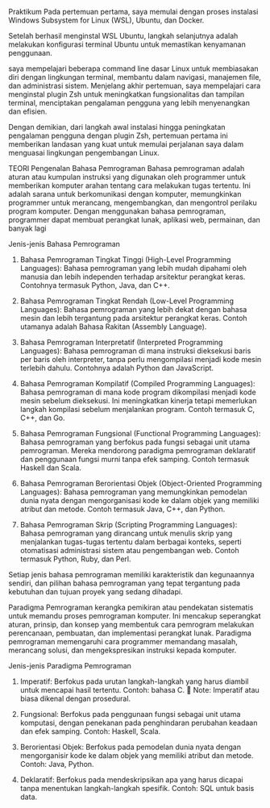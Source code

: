 Praktikum
Pada pertemuan pertama, saya memulai dengan proses instalasi Windows Subsystem for Linux (WSL), Ubuntu, dan Docker. 

Setelah berhasil menginstal WSL Ubuntu, langkah selanjutnya adalah melakukan konfigurasi terminal Ubuntu untuk memastikan kenyamanan penggunaan. 

saya mempelajari beberapa command line dasar Linux untuk membiasakan diri dengan lingkungan terminal, membantu dalam navigasi, manajemen file, dan administrasi sistem. Menjelang akhir pertemuan, saya mempelajari cara menginstal plugin Zsh untuk meningkatkan fungsionalitas dan tampilan terminal, menciptakan pengalaman pengguna yang lebih menyenangkan dan efisien.

Dengan demikian, dari langkah awal instalasi hingga peningkatan pengalaman pengguna dengan plugin Zsh, pertemuan pertama ini memberikan landasan yang kuat untuk memulai perjalanan saya dalam menguasai lingkungan pengembangan Linux.

TEORI
Pengenalan Bahasa Pemrograman
Bahasa pemrograman adalah aturan atau kumpulan instruksi yang digunakan oleh programmer untuk memberikan komputer arahan tentang cara melakukan tugas tertentu. Ini adalah sarana untuk berkomunikasi dengan komputer, memungkinkan programmer untuk merancang, mengembangkan, dan mengontrol perilaku program komputer. Dengan menggunakan bahasa pemrograman, programmer dapat membuat perangkat lunak, aplikasi web, permainan, dan banyak lagi

Jenis-jenis Bahasa Pemrograman
1. Bahasa Pemrograman Tingkat Tinggi (High-Level Programming Languages): Bahasa pemrograman yang lebih mudah dipahami oleh manusia dan lebih independen terhadap arsitektur perangkat keras. Contohnya termasuk Python, Java, dan C++.

2. Bahasa Pemrograman Tingkat Rendah (Low-Level Programming Languages): Bahasa pemrograman yang lebih dekat dengan bahasa mesin dan lebih tergantung pada arsitektur perangkat keras. Contoh utamanya adalah Bahasa Rakitan (Assembly Language).

3. Bahasa Pemrograman Interpretatif (Interpreted Programming Languages): Bahasa pemrograman di mana instruksi dieksekusi baris per baris oleh interpreter, tanpa perlu mengompilasi menjadi kode mesin terlebih dahulu. Contohnya adalah Python dan JavaScript.

4. Bahasa Pemrograman Kompilatif (Compiled Programming Languages): Bahasa pemrograman di mana kode program dikompilasi menjadi kode mesin sebelum dieksekusi. Ini meningkatkan kinerja tetapi memerlukan langkah kompilasi sebelum menjalankan program. Contoh termasuk C, C++, dan Go.

5. Bahasa Pemrograman Fungsional (Functional Programming Languages): Bahasa pemrograman yang berfokus pada fungsi sebagai unit utama pemrograman. Mereka mendorong paradigma pemrograman deklaratif dan penggunaan fungsi murni tanpa efek samping. Contoh termasuk Haskell dan Scala.

6. Bahasa Pemrograman Berorientasi Objek (Object-Oriented Programming Languages): Bahasa pemrograman yang memungkinkan pemodelan dunia nyata dengan mengorganisasi kode ke dalam objek yang memiliki atribut dan metode. Contoh termasuk Java, C++, dan Python.

7. Bahasa Pemrograman Skrip (Scripting Programming Languages): Bahasa pemrograman yang dirancang untuk menulis skrip yang menjalankan tugas-tugas tertentu dalam berbagai konteks, seperti otomatisasi administrasi sistem atau pengembangan web. Contoh termasuk Python, Ruby, dan Perl.

Setiap jenis bahasa pemrograman memiliki karakteristik dan kegunaannya sendiri, dan pilihan bahasa pemrograman yang tepat tergantung pada kebutuhan dan tujuan proyek yang sedang dihadapi.

Paradigma Pemrograman
kerangka pemikiran atau pendekatan sistematis untuk memandu proses pemrograman komputer. Ini mencakup seperangkat aturan, prinsip, dan konsep yang membentuk cara pemrogram melakukan perencanaan, pembuatan, dan implementasi perangkat lunak. Paradigma pemrograman memengaruhi cara programmer memandang masalah, merancang solusi, dan mengekspresikan instruksi kepada komputer.

Jenis-jenis Paradigma Pemrograman
1. Imperatif: Berfokus pada urutan langkah-langkah yang harus diambil untuk mencapai hasil tertentu. Contoh: bahasa C.
📝 Note: Imperatif atau biasa dikenal dengan prosedural.

2. Fungsional: Berfokus pada penggunaan fungsi sebagai unit utama komputasi, dengan penekanan pada penghindaran perubahan keadaan dan efek samping. Contoh: Haskell, Scala.
3. Berorientasi Objek: Berfokus pada pemodelan dunia nyata dengan mengorganisir kode ke dalam objek yang memiliki atribut dan metode. Contoh: Java, Python.
4. Deklaratif: Berfokus pada mendeskripsikan apa yang harus dicapai tanpa menentukan langkah-langkah spesifik. Contoh: SQL untuk basis data.